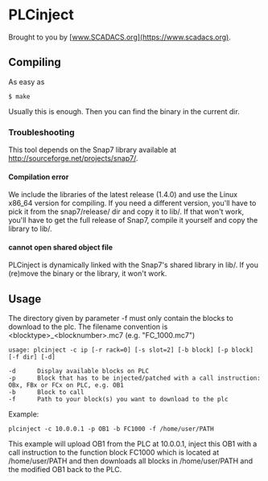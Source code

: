 # PLCinject

Brought to you by [www.SCADACS.org](https://www.scadacs.org).

## Compiling

As easy as

    $ make

Usually this is enough.
Then you can find the binary in the current dir.


### Troubleshooting

This tool depends on the Snap7 library available at
http://sourceforge.net/projects/snap7/.

#### Compilation error

We include the libraries of the latest release (1.4.0) and use the Linux
x86_64 version for compiling.
If you need a different version, you'll have to pick it from the
snap7/release/ dir and copy it to lib/.
If that won't work, you'll have to get the full release of Snap7, compile it
yourself and copy the library to lib/.

#### cannot open shared object file

PLCinject is dynamically linked with the Snap7's shared library in lib/.
If you (re)move the binary or the library, it won't work.


## Usage

The directory given by parameter -f must only contain the blocks to download to the plc.
The filename convention is &lt;blocktype&gt;_&lt;blocknumber&gt;.mc7 (e.g. "FC_1000.mc7")

    usage: plcinject -c ip [-r rack=0] [-s slot=2] [-b block] [-p block] [-f dir] [-d]
    
    -d      Display available blocks on PLC
    -p      Block that has to be injected/patched with a call instruction:  OBx, FBx or FCx on PLC, e.g. OB1
    -b      Block to call
    -f      Path to your block(s) you want to download to the plc


Example:

    plcinject -c 10.0.0.1 -p OB1 -b FC1000 -f /home/user/PATH 

This example will upload OB1 from the PLC at 10.0.0.1, inject this OB1 with a call instruction
to the function block FC1000 which is located at /home/user/PATH and then
downloads all blocks in /home/user/PATH and the modified OB1 back to the PLC.
